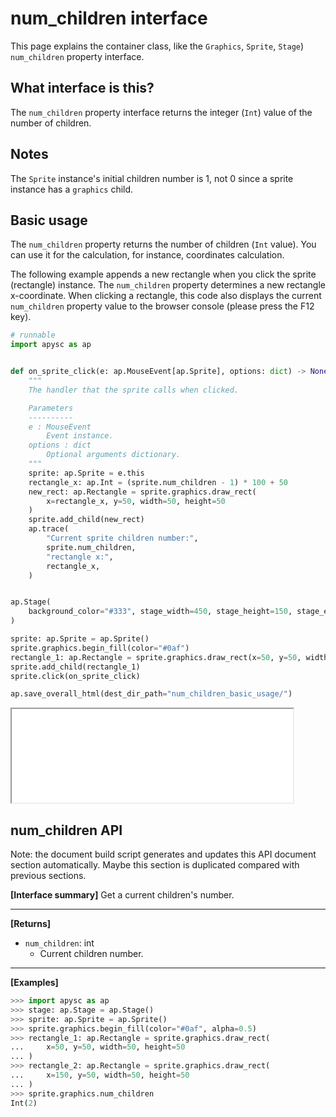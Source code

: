 # num_children interface

This page explains the container class, like the `Graphics`\, `Sprite`\, `Stage`) `num_children` property interface.

## What interface is this?

The `num_children` property interface returns the integer (`Int`) value of the number of children.

## Notes

The `Sprite` instance's initial children number is 1, not 0 since a sprite instance has a `graphics` child.

## Basic usage

The `num_children` property returns the number of children (`Int` value). You can use it for the calculation, for instance, coordinates calculation.

The following example appends a new rectangle when you click the sprite (rectangle) instance. The `num_children` property determines a new rectangle x-coordinate. When clicking a rectangle, this code also displays the current `num_children` property value to the browser console (please press the F12 key).

```py
# runnable
import apysc as ap


def on_sprite_click(e: ap.MouseEvent[ap.Sprite], options: dict) -> None:
    """
    The handler that the sprite calls when clicked.

    Parameters
    ----------
    e : MouseEvent
        Event instance.
    options : dict
        Optional arguments dictionary.
    """
    sprite: ap.Sprite = e.this
    rectangle_x: ap.Int = (sprite.num_children - 1) * 100 + 50
    new_rect: ap.Rectangle = sprite.graphics.draw_rect(
        x=rectangle_x, y=50, width=50, height=50
    )
    sprite.add_child(new_rect)
    ap.trace(
        "Current sprite children number:",
        sprite.num_children,
        "rectangle x:",
        rectangle_x,
    )


ap.Stage(
    background_color="#333", stage_width=450, stage_height=150, stage_elem_id="stage"
)

sprite: ap.Sprite = ap.Sprite()
sprite.graphics.begin_fill(color="#0af")
rectangle_1: ap.Rectangle = sprite.graphics.draw_rect(x=50, y=50, width=50, height=50)
sprite.add_child(rectangle_1)
sprite.click(on_sprite_click)

ap.save_overall_html(dest_dir_path="num_children_basic_usage/")
```

<iframe src="static/num_children_basic_usage/index.html" width="450" height="150"></iframe>

## num_children API

<!-- Docstring: apysc._display.child_interface.ChildInterface.num_children -->

<span class="inconspicuous-txt">Note: the document build script generates and updates this API document section automatically. Maybe this section is duplicated compared with previous sections.</span>

**[Interface summary]** Get a current children's number.<hr>

**[Returns]**

- `num_children`: int
  - Current children number.

<hr>

**[Examples]**

```py
>>> import apysc as ap
>>> stage: ap.Stage = ap.Stage()
>>> sprite: ap.Sprite = ap.Sprite()
>>> sprite.graphics.begin_fill(color="#0af", alpha=0.5)
>>> rectangle_1: ap.Rectangle = sprite.graphics.draw_rect(
...     x=50, y=50, width=50, height=50
... )
>>> rectangle_2: ap.Rectangle = sprite.graphics.draw_rect(
...     x=150, y=50, width=50, height=50
... )
>>> sprite.graphics.num_children
Int(2)
```